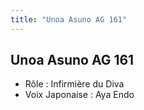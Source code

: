 ```yaml
---
title: "Unoa Asuno AG 161"
---
```


Unoa Asuno AG 161
-----------------


- Rôle : Infirmière du Diva  
- Voix Japonaise : Aya Endo

